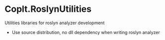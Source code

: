 # Coplt.RoslynUtilities

Utilities libraries for roslyn analyzer development

- Use source distribution, no dll dependency when writing roslyn analyzer
